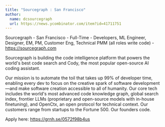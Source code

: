 ```yaml
---
title: "Sourcegraph : San Francisco"
author:
  name: dcsourcegraph
  url: https://news.ycombinator.com/item?id=41711751
---
```

Sourcegraph - San Francisco - Full-Time - Developers, ML Engineer, Designer, EM, PM, Customer Eng, Technical PMM (all roles write code) - <a href="https:&#x2F;&#x2F;sourcegraph.com" rel="nofollow">https:&#x2F;&#x2F;sourcegraph.com</a>

Sourcegraph is building the code intelligence platform that powers the world&#x27;s best code search and Cody, the most popular open-source AI coding assistant.

Our mission is to automate the toil that takes up 99% of developer time, enabling every dev to focus on the creative spark of software development—and make software creation accessible to all of humanity. Our core tech includes the world&#x27;s most advanced code knowledge graph, global search index, frontier LLMs (proprietary and open-source models with in-house finetuning), and OpenCtx, an open protocol for technical context. Our customers range from startups to the Fortune 500. Our founders code.

Apply here: <a href="https:&#x2F;&#x2F;grnh.se&#x2F;0572f98b4us" rel="nofollow">https:&#x2F;&#x2F;grnh.se&#x2F;0572f98b4us</a>
<JobApplication />

